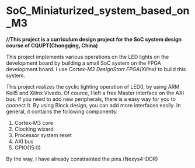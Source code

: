 # SoC_Miniaturized_system_based_on_M3

**//This project is a curriculum design project for the SoC system design course of CQUPT(Chongqing, China)**

This project implements various operations on the LED lights on the development board by building a small SoC system on the FPGA development board. I use *Cortex-M3 DesignStart FPGA(Xilinx)* to build this system. 

This project realizes the cyclic lighting operation of LED0, by using ARM Keil5 and Xilinx Vivado. Of cource, I left a free Master interface on the AXI bus. If you need to add new peripherals, there is a easy way for you to coonect it. By using Block design, you can add more interfaces easily. In general, it contains the following components:
1. Cortex-M3 core
2. Clocking wizard
3. Processor system reset
4. AXI bus
5. GPIO(15:0)

By the way, I have already constrainted the pins.(Nexys4-DDR)
